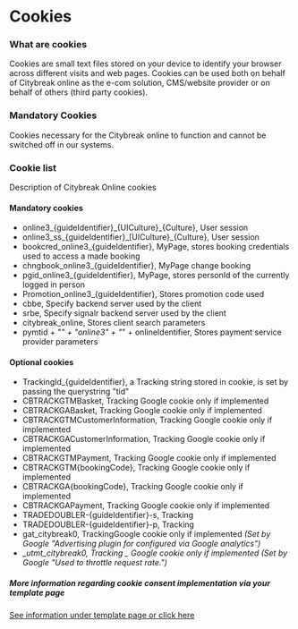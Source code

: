 # Cookies

### What are cookies
Cookies are small text files stored on your device to identify your browser across different visits and web pages. Cookies can be used both on behalf of Citybreak online as the e-com solution, CMS/website provider or on behalf of others (third party cookies).

### Mandatory Cookies
Cookies necessary for the Citybreak online to function and cannot be switched off in our systems.

### Cookie list

Description of Citybreak Online cookies

#### Mandatory cookies
- online3\_{guideIdentifier}\_{UICulture}\_{Culture}, User session
- online3\_ss\_{guideIdentifier}\_[UICulture}\_{Culture}, User session
- bookcred\_online3\_{guideIdentifier}, MyPage, stores booking credentials used to access a made booking
- chngbook\_online3\_{guideIdentifier}, MyPage change booking
- pgid\_online3\_{guideIdentifier}, MyPage, stores personId of the currently logged in person
- Promotion\_online3\_{guideIdentifier}, Stores promotion code used
- cbbe, Specify backend server used by the client
- srbe, Specify signalr backend server used by the client
- citybreak_online, Stores client search parameters
- pymtid + "_" + "online3" + "_" + onlineIdentifier, Stores payment service provider parameters

#### Optional cookies
- TrackingId\_{guideIdentifier}, a Tracking string stored in cookie, is set by passing the querystring "tid"
- CBTRACKGTMBasket, Tracking Google cookie only if implemented
- CBTRACKGABasket, Tracking Google cookie only if implemented
- CBTRACKGTMCustomerInformation, Tracking Google cookie only if implemented
- CBTRACKGACustomerInformation, Tracking Google cookie only if implemented
- CBTRACKGTMPayment, Tracking Google cookie only if implemented
- CBTRACKGTM{bookingCode}, Tracking Google cookie only if implemented
- CBTRACKGA{bookingCode}, Tracking Google cookie only if implemented
- CBTRACKGAPayment, Tracking Google cookie only if implemented
- TRADEDOUBLER-{guideIdentifier}-s, Tracking
- TRADEDOUBLER-{guideIdentifier}-p, Tracking
- gat_citybreak0, TrackingGoogle cookie only if implemented _(Set by Google "Advertising plugin for configured via Google analytics")_ 
- __utmt_citybreak0, Tracking _ Google cookie only if implemented (Set by Google "Used to throttle request rate.")_


#####  More information regarding cookie consent implementation via your template page

[See information under template page or click here](https://visit.github.io/citybreak-online-doc/#cookie-consent)
